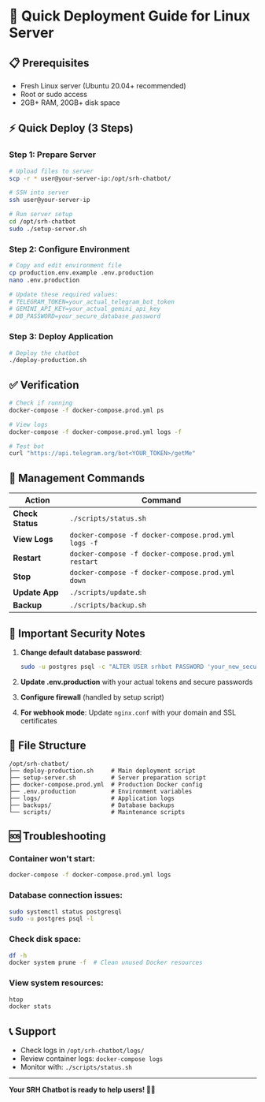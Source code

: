 # 🚀 Quick Deployment Guide for Linux Server

## 📋 Prerequisites
- Fresh Linux server (Ubuntu 20.04+ recommended)
- Root or sudo access
- 2GB+ RAM, 20GB+ disk space

## ⚡ Quick Deploy (3 Steps)

### Step 1: Prepare Server
```bash
# Upload files to server
scp -r * user@your-server-ip:/opt/srh-chatbot/

# SSH into server
ssh user@your-server-ip

# Run server setup
cd /opt/srh-chatbot
sudo ./setup-server.sh
```

### Step 2: Configure Environment
```bash
# Copy and edit environment file
cp production.env.example .env.production
nano .env.production

# Update these required values:
# TELEGRAM_TOKEN=your_actual_telegram_bot_token
# GEMINI_API_KEY=your_actual_gemini_api_key  
# DB_PASSWORD=your_secure_database_password
```

### Step 3: Deploy Application
```bash
# Deploy the chatbot
./deploy-production.sh
```

## ✅ Verification
```bash
# Check if running
docker-compose -f docker-compose.prod.yml ps

# View logs  
docker-compose -f docker-compose.prod.yml logs -f

# Test bot
curl "https://api.telegram.org/bot<YOUR_TOKEN>/getMe"
```

## 🔧 Management Commands

| Action | Command |
|--------|---------|
| **Check Status** | `./scripts/status.sh` |
| **View Logs** | `docker-compose -f docker-compose.prod.yml logs -f` |
| **Restart** | `docker-compose -f docker-compose.prod.yml restart` |
| **Stop** | `docker-compose -f docker-compose.prod.yml down` |
| **Update App** | `./scripts/update.sh` |
| **Backup** | `./scripts/backup.sh` |

## 🚨 Important Security Notes

1. **Change default database password**:
   ```bash
   sudo -u postgres psql -c "ALTER USER srhbot PASSWORD 'your_new_secure_password';"
   ```

2. **Update .env.production** with your actual tokens and secure passwords

3. **Configure firewall** (handled by setup script)

4. **For webhook mode**: Update `nginx.conf` with your domain and SSL certificates

## 📁 File Structure
```
/opt/srh-chatbot/
├── deploy-production.sh     # Main deployment script
├── setup-server.sh          # Server preparation script  
├── docker-compose.prod.yml  # Production Docker config
├── .env.production          # Environment variables
├── logs/                    # Application logs
├── backups/                 # Database backups
└── scripts/                 # Maintenance scripts
```

## 🆘 Troubleshooting

### Container won't start:
```bash
docker-compose -f docker-compose.prod.yml logs
```

### Database connection issues:
```bash
sudo systemctl status postgresql
sudo -u postgres psql -l
```

### Check disk space:
```bash
df -h
docker system prune -f  # Clean unused Docker resources
```

### View system resources:
```bash
htop
docker stats
```

## 📞 Support
- Check logs in `/opt/srh-chatbot/logs/`
- Review container logs: `docker-compose logs`
- Monitor with: `./scripts/status.sh`

---
**Your SRH Chatbot is ready to help users! 🤖💬**

